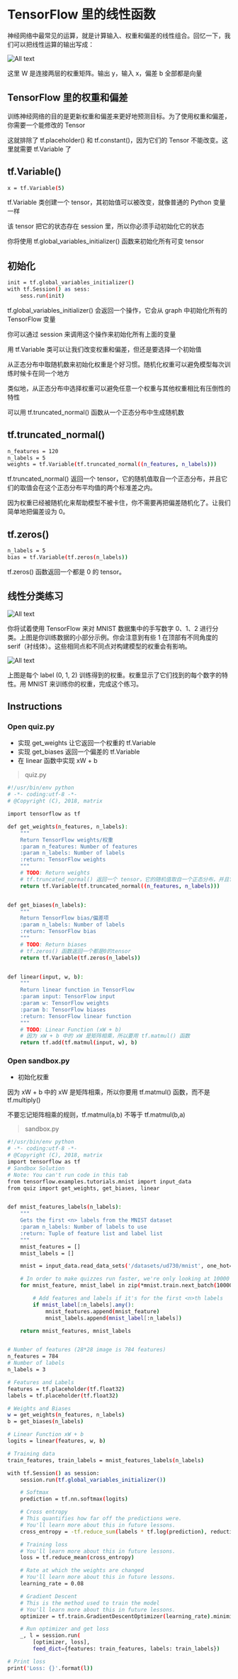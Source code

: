# TensorFlow 里的线性函数

神经网络中最常见的运算，就是计算输入、权重和偏差的线性组合。回忆一下，我们可以把线性运算的输出写成：

![All text](http://ww1.sinaimg.cn/large/dc05ba18gy1fnbfxxa9u1j20la01st8j.jpg)

这里 W 是连接两层的权重矩阵。输出 y，输入 x，偏差 b 全部都是向量

## TensorFlow 里的权重和偏差

训练神经网络的目的是更新权重和偏差来更好地预测目标。为了使用权重和偏差，你需要一个能修改的 Tensor

这就排除了 tf.placeholder() 和 tf.constant()，因为它们的 Tensor 不能改变。这里就需要 tf.Variable 了

## tf.Variable()

```bash
x = tf.Variable(5)
```

tf.Variable 类创建一个 tensor，其初始值可以被改变，就像普通的 Python 变量一样

该 tensor 把它的状态存在 session 里，所以你必须手动初始化它的状态

你将使用 tf.global_variables_initializer() 函数来初始化所有可变 tensor

## 初始化

```bash
init = tf.global_variables_initializer()
with tf.Session() as sess:
    sess.run(init)
```

tf.global_variables_initializer() 会返回一个操作，它会从 graph 中初始化所有的 TensorFlow 变量

你可以通过 session 来调用这个操作来初始化所有上面的变量

用 tf.Variable 类可以让我们改变权重和偏差，但还是要选择一个初始值

从正态分布中取随机数来初始化权重是个好习惯。随机化权重可以避免模型每次训练时候卡在同一个地方

类似地，从正态分布中选择权重可以避免任意一个权重与其他权重相比有压倒性的特性

可以用 tf.truncated_normal() 函数从一个正态分布中生成随机数

## tf.truncated_normal()

```bash
n_features = 120
n_labels = 5
weights = tf.Variable(tf.truncated_normal((n_features, n_labels)))
```

tf.truncated_normal() 返回一个 tensor，它的随机值取自一个正态分布，并且它们的取值会在这个正态分布平均值的两个标准差之内。

因为权重已经被随机化来帮助模型不被卡住，你不需要再把偏差随机化了。让我们简单地把偏差设为 0。

## tf.zeros()

```bash
n_labels = 5
bias = tf.Variable(tf.zeros(n_labels))
```

tf.zeros() 函数返回一个都是 0 的 tensor。

## 线性分类练习

![All text](http://ww1.sinaimg.cn/large/dc05ba18gy1fnbfzqtj8gj20iw04dmxh.jpg)

你将试着使用 TensorFlow 来对 MNIST 数据集中的手写数字 0、1、2 进行分类。上图是你训练数据的小部分示例。你会注意到有些 1 在顶部有不同角度的 serif（衬线体）。这些相同点和不同点对构建模型的权重会有影响。


![All text](http://ww1.sinaimg.cn/large/dc05ba18gy1fnbg03rk2rj20ms096t93.jpg)

上图是每个 label (0, 1, 2) 训练得到的权重。权重显示了它们找到的每个数字的特性。用 MNIST 来训练你的权重，完成这个练习。

## Instructions

### Open quiz.py

* 实现 get_weights 让它返回一个权重的 tf.Variable
* 实现 get_biases 返回一个偏差的 tf.Variable
* 在 linear 函数中实现 xW + b

>quiz.py

```bash
#!/usr/bin/env python
# -*- coding:utf-8 -*-
# @Copyright (C), 2018, matrix

import tensorflow as tf

def get_weights(n_features, n_labels):
    """
    Return TensorFlow weights/权重
    :param n_features: Number of features
    :param n_labels: Number of labels
    :return: TensorFlow weights
    """
    # TODO: Return weights
    # tf.truncated_normal() 返回一个 tensor，它的随机值取自一个正态分布，并且它们的取值会在这个正态分布平均值的两个标准差之内。
    return tf.Variable(tf.truncated_normal((n_features, n_labels)))


def get_biases(n_labels):
    """
    Return TensorFlow bias/偏差项
    :param n_labels: Number of labels
    :return: TensorFlow bias
    """
    # TODO: Return biases
    # tf.zeros() 函数返回一个都是0的tensor
    return tf.Variable(tf.zeros(n_labels))


def linear(input, w, b):
    """
    Return linear function in TensorFlow
    :param input: TensorFlow input
    :param w: TensorFlow weights
    :param b: TensorFlow biases
    :return: TensorFlow linear function
    """
    # TODO: Linear Function (xW + b)
    # 因为 xW + b 中的 xW 是矩阵相乘，所以要用 tf.matmul() 函数
    return tf.add(tf.matmul(input, w), b)
```

### Open sandbox.py

* 初始化权重

因为 xW + b 中的 xW 是矩阵相乘，所以你要用 tf.matmul() 函数，而不是 tf.multiply()

不要忘记矩阵相乘的规则，tf.matmul(a,b) 不等于 tf.matmul(b,a)

>sandbox.py

```bash
#!/usr/bin/env python
# -*- coding:utf-8 -*-
# @Copyright (C), 2018, matrix
import tensorflow as tf
# Sandbox Solution
# Note: You can't run code in this tab
from tensorflow.examples.tutorials.mnist import input_data
from quiz import get_weights, get_biases, linear


def mnist_features_labels(n_labels):
    """
    Gets the first <n> labels from the MNIST dataset
    :param n_labels: Number of labels to use
    :return: Tuple of feature list and label list
    """
    mnist_features = []
    mnist_labels = []

    mnist = input_data.read_data_sets('/datasets/ud730/mnist', one_hot=True)

    # In order to make quizzes run faster, we're only looking at 10000 images
    for mnist_feature, mnist_label in zip(*mnist.train.next_batch(10000)):

        # Add features and labels if it's for the first <n>th labels
        if mnist_label[:n_labels].any():
            mnist_features.append(mnist_feature)
            mnist_labels.append(mnist_label[:n_labels])

    return mnist_features, mnist_labels


# Number of features (28*28 image is 784 features)
n_features = 784
# Number of labels
n_labels = 3

# Features and Labels
features = tf.placeholder(tf.float32)
labels = tf.placeholder(tf.float32)

# Weights and Biases
w = get_weights(n_features, n_labels)
b = get_biases(n_labels)

# Linear Function xW + b
logits = linear(features, w, b)

# Training data
train_features, train_labels = mnist_features_labels(n_labels)

with tf.Session() as session:
    session.run(tf.global_variables_initializer())

    # Softmax
    prediction = tf.nn.softmax(logits)

    # Cross entropy
    # This quantifies how far off the predictions were.
    # You'll learn more about this in future lessons.
    cross_entropy = -tf.reduce_sum(labels * tf.log(prediction), reduction_indices=1)

    # Training loss
    # You'll learn more about this in future lessons.
    loss = tf.reduce_mean(cross_entropy)

    # Rate at which the weights are changed
    # You'll learn more about this in future lessons.
    learning_rate = 0.08

    # Gradient Descent
    # This is the method used to train the model
    # You'll learn more about this in future lessons.
    optimizer = tf.train.GradientDescentOptimizer(learning_rate).minimize(loss)

    # Run optimizer and get loss
    _, l = session.run(
        [optimizer, loss],
        feed_dict={features: train_features, labels: train_labels})

# Print loss
print('Loss: {}'.format(l))
```
